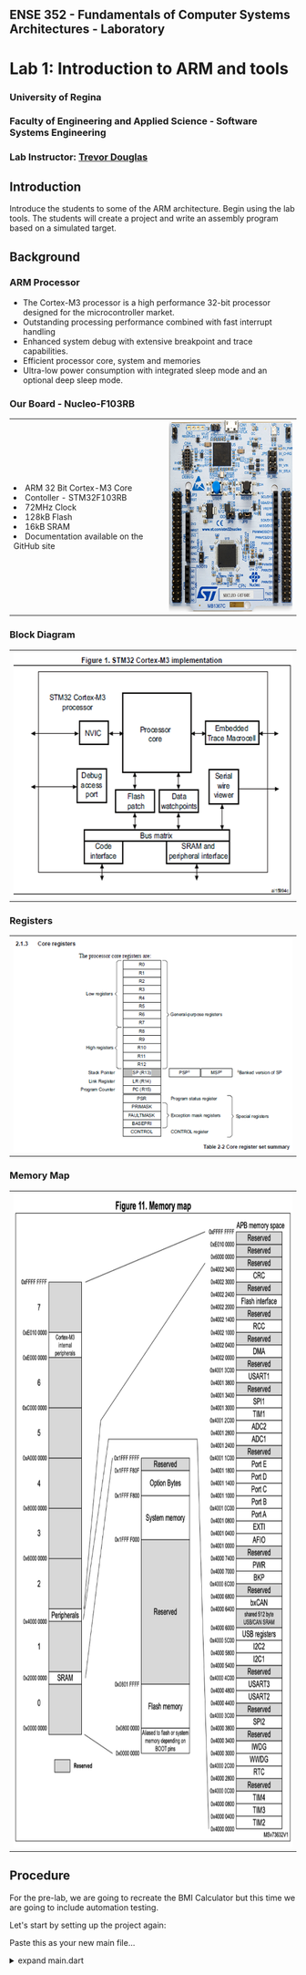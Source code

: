 ## ENSE 352 - Fundamentals of Computer Systems Architectures - Laboratory

# Lab 1: Introduction to ARM and tools

### University of Regina
### Faculty of Engineering and Applied Science - Software Systems Engineering

### Lab Instructor: [Trevor Douglas](mailto:trevor.douglas@uregina.ca)

## Introduction

Introduce the students to some of the ARM architecture. Begin using the lab tools. The students will create a project and write an assembly program based on a simulated target.

## Background

### ARM Processor


- The Cortex-M3 processor is a high performance 32-bit processor designed for the microcontroller market. 
- Outstanding processing performance combined with fast interrupt handling
- Enhanced system debug with extensive breakpoint and trace capabilities.
- Efficient processor core, system and memories
- Ultra-low power consumption with integrated sleep mode and an optional deep sleep mode.



### Our Board - Nucleo-F103RB

<table>
  <tr>
    <td>
        <li>ARM 32 Bit Cortex-M3 Core</li>
        <li>Contoller - STM32F103RB</li>
        <li>72MHz Clock</li>
        <li>128kB Flash</li>
        <li>16kB SRAM</li>
        <li>Documentation available on the GitHub site</li>
    </td>
    <td> <img src="Nucleo.png"  alt="Nucleo" width = 279px height = 336px ></td>
  </tr>
</table>


### Block Diagram
<table>
  <tr>
    <td> <img src="BlockDiagram.png"  alt="Block Diagram" width = 572px height = 432px ></td>
  </tr>
</table>



### Registers
<table>
  <tr>
    <td> <img src="Registers.png"  alt="Registers" width = 516px height = 378px ></td>
  </tr>
</table>




### Memory Map
<table>
  <tr>
    <td> <img src="MemoryMap.png"  alt="Registers" width = 818px height = 1150px ></td>
  </tr>
</table>

## Procedure
For the pre-lab, we are going to recreate the BMI Calculator but this time we are going to include automation testing.

Let's start by setting up the project again:

Paste this as your new main file...


<details>
<summary>expand main.dart</summary>

in `main.dart`

```dart
import 'package:flutter/material.dart';
import 'bmi.dart';

void main() {
   runApp(MyApp());
}

class MyApp extends StatelessWidget {
  @override
  Widget build(BuildContext context) {
    return MaterialApp(
    );
  }
}


```

</details>